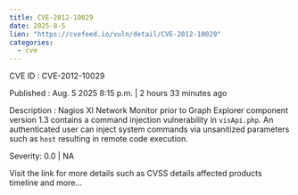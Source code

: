 ```yaml
---
title: CVE-2012-10029
date: 2025-8-5
lien: "https://cvefeed.io/vuln/detail/CVE-2012-10029"
categories:
  - cve
---
```


CVE ID : CVE-2012-10029

Published :  Aug. 5
2025
8:15 p.m. | 2 hours
33 minutes ago

Description : Nagios XI Network Monitor prior to Graph Explorer component version 1.3 contains a command injection vulnerability in `visApi.php`. An authenticated user can inject system commands via unsanitized parameters such as `host`
resulting in remote code execution.

Severity: 0.0 | NA

Visit the link for more details
such as CVSS details
affected products
timeline
and more...
